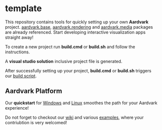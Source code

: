 # template
This repository contains tools for quickly setting up your own __Aardvark__ project. [aardvark.base](https://github.com/aardvark-platform/aardvark.base), [aardvark.rendering](https://github.com/aardvark-platform/aardvark.rendering) and [aardvark.media](https://github.com/aardvark-platform/aardvark.media) packages are already referenced. Start developing interactive visualization apps straight away!

To create a new project run __build.cmd__ or __build.sh__ and follow the instructions.

A __visual studio solution__ inclusive project file is generated.

After successfully setting up your project, __build.cmd__ or __build.sh__ triggers our [build script](https://github.com/aardvark-platform/Aardvark.Fake).

## Aardvark Platform
Our **quickstart** for [Windows](https://github.com/aardvark-platform/aardvark.docs/wiki/Quickstart-Windows) and [Linux](https://github.com/aardvark-platform/aardvark.docs/wiki/Quickstart-Linux) smoothes the path for your Aardvark experience! 

Do not forget to checkout our [wiki](https://github.com/aardvarkplatform/aardvark.docs/wiki) and various [examples](https://github.com/aardvark-platform/aardvark.docs), where your contriubtion is very welcomed!
